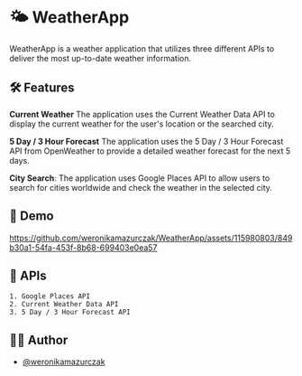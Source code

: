 
# 🌤 WeatherApp

WeatherApp is a weather application that utilizes three different APIs to deliver the most up-to-date weather information.


## 🛠 Features

**Current Weather** The application uses the Current Weather Data API to display the current weather for the user's location or the searched city.

**5 Day / 3 Hour Forecast** The application uses the 5 Day / 3 Hour Forecast API from OpenWeather to provide a detailed weather forecast for the next 5 days.

**City Search**: The application uses Google Places API to allow users to search for cities worldwide and check the weather in the selected city. 
## 📱 Demo



https://github.com/weronikamazurczak/WeatherApp/assets/115980803/849b30a1-54fa-453f-8b68-699403e0ea57




## 📍 APIs

    1. Google Places API
    2. Current Weather Data API
    3. 5 Day / 3 Hour Forecast API

## 👩‍💻 Author

- [@weronikamazurczak](https://github.com/weronikamazurczak)

